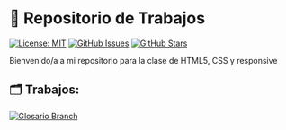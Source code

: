 # 📁 Repositorio de Trabajos

[![License: MIT](https://img.shields.io/badge/License-MIT-blue.svg)](https://opensource.org/licenses/MIT)
[![GitHub Issues](https://img.shields.io/github/issues/tu-usuario/tu-repositorio)](https://github.com/tu-usuario/tu-repositorio/issues)
[![GitHub Stars](https://img.shields.io/github/stars/tu-usuario/tu-repositorio)](https://github.com/tu-usuario/tu-repositorio/stargazers)

Bienvenido/a a mi repositorio para la clase de HTML5, CSS y responsive

## 🗂 Trabajos:
[![Glosario Branch](https://img.shields.io/badge/glosario-docs-green)](https://github.com/JannVillalba/sena_html_y_css/tree/Glosario)
